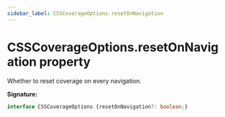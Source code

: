 ```yaml
---
sidebar_label: CSSCoverageOptions.resetOnNavigation
---
```

# CSSCoverageOptions.resetOnNavigation property

Whether to reset coverage on every navigation.

**Signature:**

```typescript
interface CSSCoverageOptions {resetOnNavigation?: boolean;}
```
